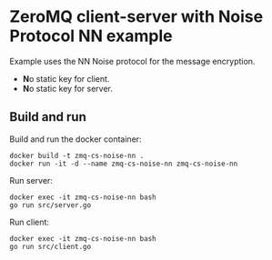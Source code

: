 # ZeroMQ client-server with Noise Protocol NN example

Example uses the NN Noise protocol for the message encryption.

* **N**o static key for client.
* **N**o static key for server.

## Build and run

Build and run the docker container:

    docker build -t zmq-cs-noise-nn .
    docker run -it -d --name zmq-cs-noise-nn zmq-cs-noise-nn
    
Run server:

    docker exec -it zmq-cs-noise-nn bash
    go run src/server.go

Run client:

    docker exec -it zmq-cs-noise-nn bash
    go run src/client.go
